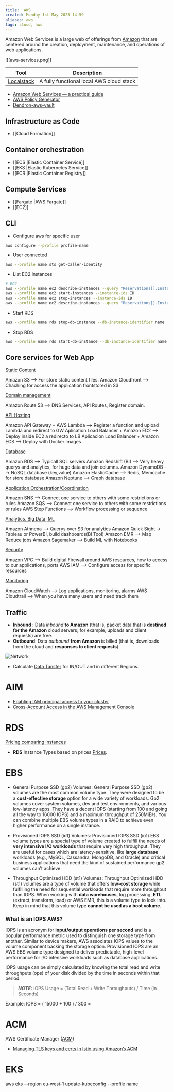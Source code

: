 ```yaml
---
title:  AWS
created: Monday 1st May 2023 14:59
aliases: aws
tags: cloud, aws
---
```


Amazon Web Services is a large web of offerings from [Amazon](https://notes.nicolevanderhoeven.com/Amazon) that are centered around the creation, deployment, maintenance, and operations of web applications.

![[aws-services.png]]

| Tool                                                                  | Description                                                       |
| --------------------------------------------------------------------- | ----------------------------------------------------------------- |
| [Localstack](https://github.com/localstack/localstack)| A fully functional local AWS cloud stack |

- [Amazon Web Services — a practical guide](https://github.com/open-guides/og-aws)
- [AWS Policy Generator](https://awspolicygen.s3.amazonaws.com/policygen.html)
- [Dendron-aws-vault](https://github.com/dendronhq/dendron-aws-vault)

## Infrastructure as Code

- [[Cloud Formation]]

## Container orchestration

- [[ECS |Elastic Container Service]]
- [[EKS |Elastic Kubernetes Service]]
- [[ECR |Elastic Container Registry]]

## Compute Services

- [[Fargate |AWS Fargate]]
- [[EC2]]

## CLI

- Configure aws for specific user

```bash
aws configure --profile profile-name
```

- User connected

```bash
aws --profile name sts get-caller-identity
```

- List EC2 instances

```bash
# EC2 
aws --profile name ec2 describe-instances --query "Reservations[].Instances[].[Tags[?Key=='Name'],InstanceId,State.Name]" --output text
aws --profile name ec2 start-instances --instance-ids ID
aws --profile name ec2 stop-instances --instance-ids ID
aws --profile name ec2 describe-instances --query "Reservations[].Instances[].[PublicIpAddress]" --output text
```

- Start RDS

```bash
aws --profile name rds stop-db-instance --db-instance-identifier name
```

- Stop RDS

```bash
aws --profile name rds start-db-instance --db-instance-identifier name
```


## Core services for Web App

<u>Static Content</u>

Amazon S3 --> For store static content files.
Amazon Cloudfront --> Chaching for access the application frontstored in S3

<u>Domain management</u>

Amazon Route 53 --> DNS Services, API Routes, Register domain.

<u>API Hosting</u>

Amazon API Gateway + AWS Lambda --> Register a function and upload Lambda and redirect to GW
Aplication Load Balancer + Amazon EC2 --> Deploy inside EC2 a redirecto to LB
Aplicacion Load Balancer + Amazon ECS --> Deploy with Docker images

<u>Database</u>

Amazon RDS --> Typicall SQL servers
Amazon Redshift (BI) --> Very heavy querys and analytics, for huge data and join columns.
Amazon DynamoDB --> NoSQL database (key,value)
Amazon ElasticCache --> Redis, Memcache for store database
Amazon Neptune --> Graph database

<u>Application Orchestration/Coordination</u>

Amazon SNS --> Connect one service to others with some restrictions or rules
Amazon SQS --> Connect one service to others with some restrictions or rules
AWS Step Functions --> Workflow processing or sequence

<u>Analytics, Big Data, ML</u>

Amazon Athnena --> Querys over S3 for analytics
Amazon Quick Sight -> Tableau or PowerBI, build dashboards(BI Tool)
Amazon EMR --> Map Reduce jobs
Amazon Sagemaker --> Build ML with Notebooks

<u>Security</u>

Amazon VPC --> Build digital Firewall around AWS resources, how to access to our applications, ports
AWS IAM --> Configure access for specific resources

<u>Monitoring</u>

Amazon CloudWatch --> Log applications, monitoring, alarms
AWS Cloudtrail --> When you have many users and need track them 


## Traffic

- **Inbound** : Data _inbound_ **to Amazon** (that is, packet data that is **destined for the Amazon** cloud servers; for example, uploads and client requests) are free. 
- **Outbound**: Data _outbound_ **from Amazon** is billed (that is, downloads from the cloud and **responses to client requests**).

![Network](assets/network.jpg)

- Calculate [Data Tansfer](https://aws.amazon.com/ec2/pricing/on-demand/#Data_Transfer) for IN/OUT and in different Regions.

# AIM

- [Enabling IAM principal access to your cluster](https://docs.aws.amazon.com/eks/latest/userguide/add-user-role.html)
- [Cross-Account Access in the AWS Management Console](https://aws.amazon.com/es/blogs/aws/new-cross-account-access-in-the-aws-management-console/)

# RDS

[Pricing comparing instances](https://instances.vantage.sh/rds/?region=eu-west-1)

- **RDS** Instance Types based on prices [Prices](https://aws.amazon.com/rds/instance-types/).

# EBS

- General Purpose SSD (gp2) Volumes: General Purpose SSD (gp2) volumes are the most common volume type. They were designed to be a **cost-effective storage** option for a wide variety of workloads. Gp2 volumes cover system volumes, dev and test environments, and various low-latency apps. They have a decent IOPS (starting from 100 and going all the way to 16000 IOPS) and a maximum throughput of 250MiB/s. You can combine multiple EBS volume types in a RAID to achieve even higher performance on a single instance.

- Provisioned IOPS SSD (io1) Volumes: Provisioned IOPS SSD (io1) EBS volume types are a special type of volume created to fulfill the needs of **very intensive I/O workloads** that require very high throughput. They are useful for cases which are latency-sensitive, like **large database** workloads (e.g., MySQL, Cassandra, MongoDB, and Oracle) and critical business applications that need the kind of sustained performance gp2 volumes can’t achieve.

- Throughput Optimized HDD (st1) Volumes: Throughput Optimized HDD (st1) volumes are a type of volume that offers **low-cost storage** while fulfilling the need for sequential workloads that require more throughput than IOPS. When working with **data warehouses**, log processing, **ETL** (extract, transform, load) or AWS EMR, this is a volume type to look into. Keep in mind that this volume type **cannot be used as a boot volume**.

### What is an IOPS AWS?

IOPS is an acronym for **input/output operations per second** and is a popular performance metric used to distinguish one storage type from another. Similar to device makers, AWS associates IOPS values to the volume component backing the storage option. Provisioned IOPS are an AWS EBS volume type designed to deliver predictable, high-level performance for I/O intensive workloads such as database applications.

IOPS usage can be simply calculated by knowing the total read and write throughputs (ops) of your disk divided by the time in seconds within that period.

> **_NOTE:_** IOPS Usage = (Total Read + Write Throughputs) / Time (in Seconds)

Example: IOPS = ( 15000 + 100 ) / 300 = 

# ACM

AWS Certificate Manager ([ACM](https://aws.amazon.com/certificate-manager/))

- [Managing TLS keys and certs in Istio using Amazon’s ACM](https://faun.pub/managing-tls-keys-and-certs-in-istio-using-amazons-acm-8ff9a0b99033)

# EKS

aws eks --region eu-west-1 update-kubeconfig --profile name